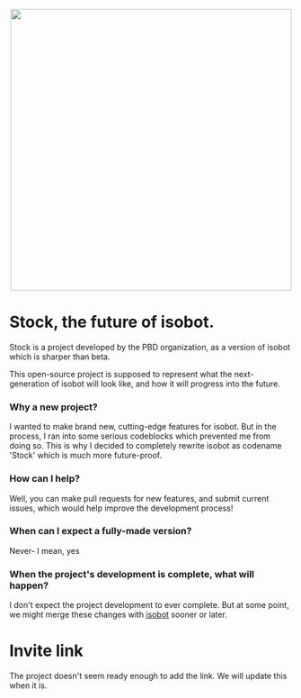 <p align="center">
  <img width="500px" src="https://github.com/notsniped/stock-webpage/blob/main/assets/Stock%20(Dark).jpg?raw=true">
</p>

# Stock, the future of isobot.
Stock is a project developed by the PBD organization, as a version of isobot which is sharper than beta.

This open-source project is supposed to represent what the next-generation of isobot will look like, and how it will progress into the future.

### Why a new project?
I wanted to make brand new, cutting-edge features for isobot. But in the process, I ran into some serious codeblocks which prevented me from doing so. This is why I decided to completely rewrite isobot as codename 'Stock' which is much more future-proof.

### How can I help?
Well, you can make pull requests for new features, and submit current issues, which would help improve the development process!

### When can I expect a fully-made version?
Never- I mean, yes

### When the project's development is complete, what will happen?
I don't expect the project development to ever complete. But at some point, we might merge these changes with [isobot](https://github.com/PyBotDevs/isobot-python) sooner or later.

# Invite link
The project doesn't seem ready enough to add the link. We will update this when it is.
